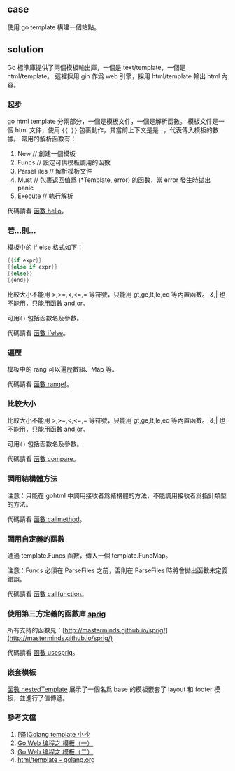 ## case

使用 go template 構建一個站點。

## solution

Go 標準庫提供了兩個模板輸出庫，一個是 text/template，一個是 html/template。
這裡採用 gin 作爲 web 引擎，採用 html/template 輸出 html 內容。

### 起步

go html template 分兩部分，一個是模板文件，一個是解析函數。
模板文件是一個 html 文件，使用 `{{ }}` 包裹動作，其當前上下文是是 `.`，代表傳入模板的數據。
常用的解析函數有：
1. New // 創建一個模板
2. Funcs // 設定可供模板調用的函數
3. ParseFiles // 解析模板文件
4. Must // 包裹返回值爲 (*Template, error) 的函數，當 error 發生時拋出 panic
5. Execute // 執行解析

代碼請看 [函數 hello](main.go)。

### 若...則...

模板中的 if else 格式如下：

```go
{{if expr}}
{{else if expr}}
{{else}}
{{end}}
```
比較大小不能用 >,>=,<,<=,= 等符號，只能用 gt,ge,lt,le,eq 等內置函數。
&,| 也不能用，只能用函數 and,or。

可用`()` 包括函數名及參數。

代碼請看 [函數 ifelse](main.go)。

### 遍歷

模板中的 rang 可以遍歷數組、Map 等。

代碼請看 [函數 rangef](main.go)。

### 比較大小

比較大小不能用 >,>=,<,<=,= 等符號，只能用 gt,ge,lt,le,eq 等內置函數。
&,| 也不能用，只能用函數 and,or。

可用`()` 包括函數名及參數。

代碼請看 [函數 compare](main.go)。

### 調用結構體方法

注意：只能在 gohtml 中調用接收者爲結構體的方法，不能調用接收者爲指針類型的方法。

代碼請看 [函數 callmethod](main.go)。

### 調用自定義的函數

通過 template.Funcs 函數，傳入一個 template.FuncMap。

注意：Funcs 必須在 ParseFiles 之前，否則在 ParseFiles 時將會拋出函數未定義錯誤。

代碼請看 [函數 callfunction](main.go)。

### 使用第三方定義的函數庫 [sprig](https://github.com/Masterminds/sprig)

所有支持的函數見：[http://masterminds.github.io/sprig/](http://masterminds.github.io/sprig/)

代碼請看 [函數 usesprig](main.go)。

### 嵌套模板

[函數 nestedTemplate](main.go) 展示了一個名爲 base 的模板嵌套了 layout 和 footer 模板，並進行了值傳遞。

### 參考文檔

1. [[译]Golang template 小抄](https://colobu.com/2019/11/05/Golang-Templates-Cheatsheet/)
2. [Go Web 编程之 模板（一）](https://darjun.github.io/2019/12/31/goweb/template1/)
3. [Go Web 编程之 模板（二）](https://darjun.github.io/2020/01/09/goweb/template2/)
3. [html/template - golang.org](https://golang.org/pkg/html/template/)
